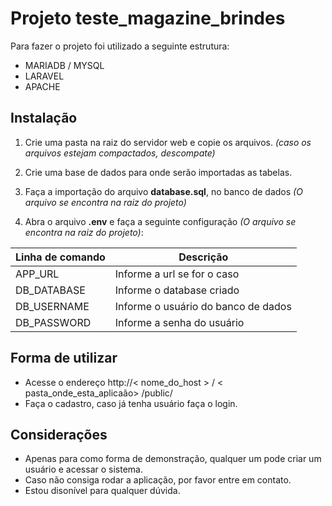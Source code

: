 # Projeto teste_magazine_brindes

Para fazer o projeto foi utilizado a seguinte estrutura:
- MARIADB / MYSQL
- LARAVEL 
- APACHE

## Instalação

1. Crie uma pasta na raiz do servidor web e copie os arquivos. _(caso os arquivos estejam compactados, descompate)_

2. Crie uma base de dados para onde serão importadas as tabelas.

3. Faça a importação do arquivo **database.sql**, no banco de dados _(O arquivo se encontra na raiz do projeto)_

4. Abra o arquivo **.env** e faça a seguinte configuração _(O arquivo se encontra na raiz do projeto)_:

|Linha de comando|Descrição                                                 |
|----------------|----------------------------------------------------------|
|APP_URL         | Informe a url se for o caso                              |
|DB_DATABASE     | Informe o database criado                                |
|DB_USERNAME     | Informe o usuário do banco de dados                      |
|DB_PASSWORD     | Informe a senha do usuário                               |

## Forma de utilizar

- Acesse o endereço http://< nome_do_host > / < pasta_onde_esta_aplicaão> /public/
- Faça o cadastro, caso já tenha usuário faça o login.


## Considerações

 - Apenas para como forma de demonstração, qualquer um pode criar um usuário e acessar o sistema.
 - Caso não consiga rodar a aplicação, por favor entre em contato. 
 - Estou disonível para qualquer dúvida.

